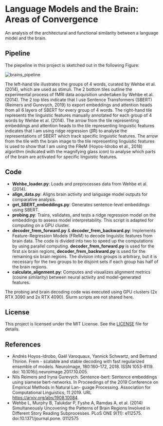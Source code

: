 # Language Models and the Brain: Areas of Convergence
An analysis of the architectural and functional similarity between a language model and the brain. 



## Pipeline
The piepeline in this project is sketched out in the following Figure:

![brains_pipeline](https://github.com/user-attachments/assets/fe180f18-6fc9-4733-8eb1-c519f3c0893b)

The left-hand tile illustrates the groups of 4 words, curated by Wehbe et al. (2014), which are used as stimuli. The 2 bottom tiles outline the experimental process of fMRI data acquisition undertaken by Wehbe et al. (2014). The 2 top tiles indicate that I use Sentence Transformers (SBERT) (Reimers and Gurevych, 2019) to export embeddings and attention heads from all 6 layers of SBERT for every group of 4 words. The right-hand tile represents the linguistic features manually annotated for each group of 4 words by Wehbe et al. (2014). The arrow from the tile representing embeddings and attention heads to the tile representing linguistic features indicates that I am using ridge regression (β̂R) to analyse the representations of SBERT which track specific linguistic features. The arrow from the tile with the brain image to the tile representing linguistic features is used to show that I am using the FReM (Hoyos-Idrobo et al., 2018) algorithm (indicated with the magnifying glass icon) to analyse which parts of the brain are activated for specific linguistic features.

## Code
- **Wehbe_loader.py**: Loads and preprocesses data from Wehbe et al. (2014).
- **align_data.py**: Aligns brain activity and language model outputs for comparative analysis.
- **get_SBERT_embeddings.py**: Generates sentence-level embeddings using SBERT.
- **probing.py**: Trains, validates, and tests a ridge regression model on the embeddings to assess model interpretability. This script is adapted for computing on a GPU cluster.
- **decoder_frem_forward.py** & **decoder_frem_backward.py**: Implements Feature-Regression Models (FReM) to decode linguistic features from brain data. The code is divided into two to speed up the computations by using parallel computing. **decoder_frem_forward.py** is used for the first six brain regions, **decoder_frem_backward.py** is used for the remaining six brain regions. The division into groups is arbitrary, but it is necessary for the two groups to be disjoint sets if each group has half of the brain regions.
- **calculate_alignment.py**: Computes and visualizes alignment metrics (cosine similarity) between neural activity and model-generated features.

The probing and brain decoding code was executed using GPU clusters (2x RTX 3090 and 2x RTX 4090). Slurm scripts are not shared here. 

## License
This project is licensed under the MIT License. See the [LICENSE](LICENSE) file for details.

## References
- Andrés Hoyos-Idrobo, Gaël Varoquaux, Yannick Schwartz, and Bertrand Thirion. Frem - scalable and stable decoding with fast regularized ensemble of models. NeuroImage, 180:160–172, 2018. ISSN 1053-8119. doi: 10.1016/j.neuroimage.2017.10.005.
- Nils Reimers and Iryna Gurevych. Sentence-bert: Sentence embeddings using siamese bert-networks. In Proceedings of the 2019 Conference on Empirical Methods in Natural Lan-
guage Processing. Association for Computational Linguistics, 11 2019. URL https://arxiv.org/abs/1908.10084.
- Wehbe L, Murphy B, Talukdar P, Fyshe A, Ramdas A, et al. (2014) Simultaneously Uncovering the Patterns of Brain Regions Involved in Different Story Reading Subprocesses. PLoS ONE 9(11): e112575. doi:10.1371/journal.pone. 0112575

